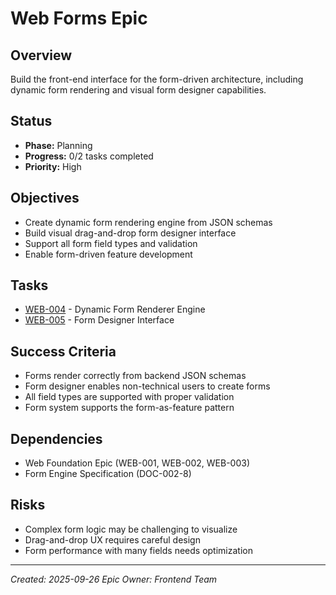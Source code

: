 # Web Forms Epic

## Overview
Build the front-end interface for the form-driven architecture, including dynamic form rendering and visual form designer capabilities.

## Status
- **Phase:** Planning
- **Progress:** 0/2 tasks completed
- **Priority:** High

## Objectives
- Create dynamic form rendering engine from JSON schemas
- Build visual drag-and-drop form designer interface
- Support all form field types and validation
- Enable form-driven feature development

## Tasks
- [WEB-004](../../tasks/WEB-004.md) - Dynamic Form Renderer Engine
- [WEB-005](../../tasks/WEB-005.md) - Form Designer Interface

## Success Criteria
- Forms render correctly from backend JSON schemas
- Form designer enables non-technical users to create forms
- All field types are supported with proper validation
- Form system supports the form-as-feature pattern

## Dependencies
- Web Foundation Epic (WEB-001, WEB-002, WEB-003)
- Form Engine Specification (DOC-002-8)

## Risks
- Complex form logic may be challenging to visualize
- Drag-and-drop UX requires careful design
- Form performance with many fields needs optimization

---
*Created: 2025-09-26*
*Epic Owner: Frontend Team*